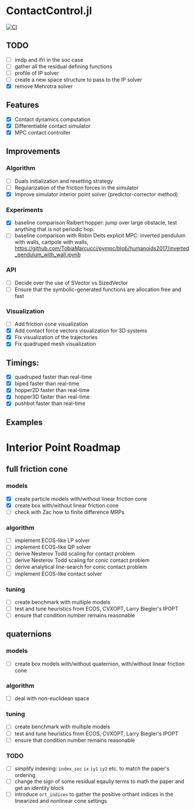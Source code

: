 # ContactControl.jl
[![CI](https://github.com/simon-lc/ContactControl.jl/actions/workflows/CI.yml/badge.svg)](https://github.com/simon-lc/ContactControl.jl/actions/workflows/CI.yml)
## TODO
- [ ] imdp and ifri in the soc case
- [ ] gather all the residual defining functions
- [ ] profile of IP solver
- [ ] create a new space structure to pass to the IP solver
- [x] remove Mehrotra solver

## Features
- [x] Contact dynamics computation
- [x] Differentiable contact simulator
- [x] MPC contact controller

## Improvements
### Algorithm
- [ ] Duals initialization and resetting strategy
- [ ] Regularization of the friction forces in the simulator
- [x] Improve simulator interior point solver (predictor-corrector method)

### Experiments
- [x] baseline comparison Raibert hopper: jump over large obstacle, test anything that is not periodic hop.
- [ ] baseline comparison with Robin Deits explicit MPC: inverted pendulum with walls, cartpole with walls,
      https://github.com/TobiaMarcucci/pympc/blob/humanoids2017/inverted_pendulum_with_wall.ipynb

### API
- [ ] Decide over the use of SVector vs SizedVector
- [ ] Ensure that the symbolic-generated functions are allocation free and fast

### Visualization
- [ ] Add friction cone visualization
- [x] Add contact force vectors visualization for 3D systems
- [x] Fix visualization of the trajectories
- [x] Fix quadruped mesh visualization

## Timings:
- [x] quadruped faster than real-time
- [x] biped faster than real-time
- [x] hopper2D faster than real-time
- [x] hopper3D faster than real-time
- [x] pushbot faster than real-time

## Examples

# Interior Point Roadmap
## full friction cone
### models
- [x] create particle models with/without linear friction cone
- [x] create box with/without linear friction cone
- [ ] check with Zac how to finite difference MRPs
### algorithm
- [ ] implement ECOS-like LP solver
- [ ] implement ECOS-like QP solver
- [ ] derive Nesterov Todd scaling for contact problem
- [ ] derive Nesterov Todd scaling for conic contact problem
- [ ] derive analytical line-search for conic contact problem
- [ ] implement ECOS-like contact solver
### tuning
- [ ] create benchmark with multiple models
- [ ] test and tune heuristics from ECOS, CVXOPT, Larry Biegler's IPOPT
- [ ] ensure that condition number remains reasonable

## quaternions
### models
- [ ] create box models with/without quaternion, with/without linear friction cone
### algorithm
- [ ] deal with non-euclidean space
### tuning
- [ ] create benchmark with multiple models
- [ ] test and tune heuristics from ECOS, CVXOPT, Larry Biegler's IPOPT
- [ ] ensure that condition number remains reasonable

### TODO
- [ ] simplify indexing: `index_soc` `ix` `iy1` `iy2` etc. to match the paper's ordering
- [ ] change the sign of some residual eqauliy terms to math the paper and get an identity block
- [ ] introduce `ort_indices` to gather the positive orthant indices in the linearized and nonlinear cone settings
